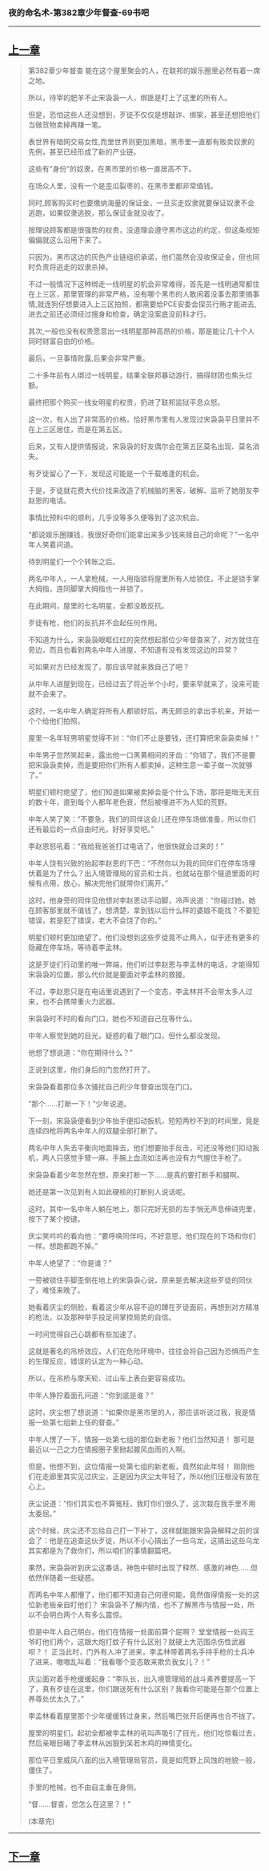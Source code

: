 ### 夜的命名术-第382章少年督查-69书吧

--------
[上一章](./3d8abf5bfe626a9133673fe5a9645d41.md)
--------


>
>
>
>第382章少年督查
>能在这个屋里聚会的人，在联邦的娱乐圈里必然有着一席之地。
>
>所以，待宰的肥羊不止宋袅袅一人，绑匪是盯上了这里的所有人。
>
>但是，恐怕这些人还没想到，歹徒不仅仅是想敲诈、绑架，甚至还想把他们当做货物卖掉再赚一笔。
>
>表世界有暗网交易女性,而里世界则更加黑暗，黑市里一直都有贩卖奴隶的先例，甚至已经形成了新的产业链。
>
>这些有“身份”的奴隶，在黑市里的价格一直居高不下。
>
>在场众人里，没有一个是歪瓜裂枣的，在黑市里都非常值钱。
>
>同时,顾客购买时也要缴纳海量的保证金，一旦买走奴隶就要保证奴隶不会逃跑，如果奴隶逃脱，那么保证金就没收了。
>
>按理说顾客都是很强势的权贵，没道理会遵守黑市这边的约定，但这条规矩偏偏就这么沿用下来了。
>
>只因为，黑市这边的灰色产业链组织承诺，他们虽然会没收保证金，但也同时负责将逃走的奴隶杀掉。
>
>不过一般情况下这种绑走一线明星的机会非常难得，首先是一线明通常都住在上三区，那里管理的非常严格，没有哪个黑市的人敢闲着没事去那里搞事情,就连狗仔想要进入上三区拍照，都需要给PCE安委会探员行贿才能进去,进去之前还必须经过搜身和检查，确定没案底没前科才行。
>
>其次,一般也没有权贵愿意出一线明星那种高昂的价格，那是能让几十个人同时财富自由的价格。
>
>最后，一旦事情败露,后果会非常严重。
>
>二十多年前有人绑过一线明星，结果全联邦暴动游行，搞得财团也焦头烂额。
>
>最终把那个购买一线女明星的权贵，扔进了联邦监狱平息众怒。
>
>这一次，有人出了非常高的价格，恰好黑市里有人发现过宋袅袅平日里并不在上三区居住，而是在第五区。
>
>后来，又有人提供情报说，宋袅袅的好友偶尔会在第五区莫名出现、莫名消失。
>
>有歹徒留心了一下，发现这可能是一个千载难逢的机会。
>
>于是，歹徒就花费大代价找来改造了机械脑的黑客，破解、监听了她朋友李赵恩的电话。
>
>事情比预料中的顺利，几乎没等多久便等到了这次机会。
>
>“都说娱乐圈赚钱，我很好奇你们能拿出来多少钱来赎自己的命呢？”一名中年人笑着问道。
>
>待到明星们一个个转账之后。
>
>两名中年人，一人拿枪械，一人用指锁将屋里所有人给锁住，不止是锁手掌大拇指，连同脚掌大拇指也一并锁了。
>
>在此期间，屋里的七名明星，全都没敢反抗。
>
>歹徒有枪，他们的反抗并不会起任何作用。
>
>不知道为什么，宋袅袅眼眶红红的突然想起那位少年督查来了，对方就住在旁边，而且也看到两名中年人进屋，不知道有没有发现这边的异常？
>
>可如果对方已经发现了，那应该早就来救自己了吧？
>
>从中年人进屋到现在，已经过去了将近半个小时，要来早就来了，没来可能就不会来了。
>
>这时，一名中年人确定将所有人都锁好后，再无顾忌的拿出手机来，开始一个个给他们拍照。
>
>屋里一名年轻男明星觉得不对：“你们不止是要钱，还打算把宋袅袅卖掉！”
>
>中年男子忽然笑起来，露出他一口黑黄相间的牙齿：“你错了，我们不是要把宋袅袅卖掉，而是要把你们所有人都卖掉，这种生意一辈子做一次就够了。”
>
>明星们顿时绝望了，他们知道如果被卖掉会是个什么下场，那将是暗无天日的数十年，直到每个人都年老色衰，然后被埋进不为人知的荒野。
>
>中年人笑了笑：“不要急，我们的同伴这会儿还在停车场做准备，所以你们还有最后的一点自由时光，好好享受吧。”
>
>李赵恩怒吼着：“我给我爸爸打过电话了，他很快就会过来的！”
>
>中年人饶有兴致的抬起李赵恩的下巴：“不然你以为我的同伴们在停车场埋伏着是为了什么？出入境管理局的官员和士兵，也就站在那个隧道里面的时候有点用，放心，解决完他们就带你们离开。”
>
>这时，他身旁的同伴见他想对李赵恩动手动脚，冷声说道：“你碰过她，她在顾客那里就不值钱了，想清楚，拿到钱以后什么样的婆娘不能找？不要犯错误，若是犯了错误，老大不会饶了你的。”
>
>明星们顿时更加绝望了，他们没想到这些歹徒竟不止两人，似乎还有更多的隐藏在停车场，等待着李孟林。
>
>这是歹徒们行动里的唯一弊端，他们听过李赵恩与李孟林的电话，才能得知宋袅袅的位置，那么代价就是要面对李孟林的救援。
>
>不过，李赵恩只是在电话里说遇到了一个变态，李孟林并不会带太多人过来，也不会携带重火力武器。
>
>宋袅袅时不时的看向门口，她也不知道自己在等什么。
>
>中年人察觉到她的目光，疑惑的看了眼门口，但什么都没发现。
>
>他想了想说道：“你在期待什么？”
>
>正说到这里，他们身后的门忽然打开了。
>
>宋袅袅看着那位多次骚扰自己的少年督查出现在门口。
>
>“那个……打断一下！”少年说道。
>
>下一刻，宋袅袅便看到少年抬手便扣动扳机，短短两秒不到的时间里，竟是连续四枪将两名中年人的双腿全部打断了。
>
>两名中年人失去平衡向地面摔去，他们想要抬手反击，可还没等他们扣动扳机，两人只感觉手臂一麻，手腕上血流如注再也没有力气握住手枪了。
>
>宋袅袅看着少年忽然在想，原来打断一下……是真的要打断手和腿啊。
>
>她还是第一次见到有人如此硬核的打断别人说话呢。
>
>这时，其中一名中年人躺在地上，那只完好无损的左手悄无声息伸进兜里，按下了某个按键。
>
>庆尘笑吟吟的看向他：“要呼唤同伴吗，不好意思，他们现在的下场和你们一样。想跑都跑不掉。”
>
>中年人绝望了：“你是谁？”
>
>一旁被锁住手脚歪倒在地上的宋袅袅心说，原来是去解决这些歹徒的同伙了，难怪来晚了。
>
>她看着庆尘的侧脸，看着这少年从容不迫的蹲在歹徒面前，再想到对方精准的枪法，以及那种举手投足间掌控局势的自信。
>
>一时间觉得自己心跳都有些加速了。
>
>这就是著名的吊桥效应，人们在危险环境中，往往会将自己因为恐惧而产生的生理反应，错误的认定为一种心动。
>
>所以，在吊桥与摩天轮、过山车上表白更容易成功。
>
>中年人狰狞着面孔问道：“你到底是谁？”
>
>这时，庆尘想了想说道：“如果你是黑市里的人，那应该听说过我，我是情报一处第七组新上任的督查。”
>
>中年人愣了一下，情报一处第七组的那位新老板？他们当然知道！
>那可是最近以一己之力在情报圈子里掀起腥风血雨的人啊。
>
>但是，他想不到，这位情报一处第七组的新老板，竟然如此年轻！
>刚刚他们在走廊里其实见过庆尘，正是因为庆尘太年轻了，所以他们压根没有放在心上。
>
>庆尘说道：“你们其实也不算冤枉，我盯你们很久了，这次栽在我手里不用太委屈。”
>
>这个时候，庆尘还不忘给自己打一下补丁，这样就能跟宋袅袅解释之前的误会了：他是在追查这伙歹徒，所以不小心搞出了一些乌龙，这搞出这些乌龙其实都是为了救你们，所以咱们的事情翻篇吧。
>
>果然，宋袅袅听到庆尘这番话，神色中顿时出现了释然、感激的神色……但依然伴随着一些疑惑。
>
>而两名中年人都懵了，他们都不知道自己何德何能，竟然值得情报一处的这位新老板亲自盯他们？
>宋袅袅不了解内情，也不了解黑市与情报一处，所以不会明白两个人有多么震惊。
>
>但是中年人自己明白，他们在情报一处面前算个屁啊？
>堂堂情报一处阎王爷盯他们两个，这跟大炮打蚊子有什么区别？就硬上大范围杀伤性武器呗？！
>正当此时，门外有人冲了进来，李孟林带着两名手持手枪的士兵冲了进来，嗷嗷乱叫着：“我看哪个变态敢来欺负我女儿？！”
>
>庆尘面对着手枪缓缓起身：“李队长，出入境管理局的战斗素养要提高一下了，真有歹徒在这里，你们跟送死有什么区别？我看你可能是在那个位置上养尊处优太久了。”
>
>李孟林看着屋里那个少年缓缓转过身来，然后嘴巴张开后便再也合不拢了。
>
>屋里的明星们，起初全都被李孟林的吼叫声吸引了目光，他们吃惊看过去，然后亲眼目睹了李孟林从凶狠到呆若木鸡的神情变化。
>
>那位平日里威风八面的出入境管理局官员，竟是如荒野上风蚀的地貌一般，僵住了。
>
>手里的枪械，也不由自主垂在身侧。
>
>“督……督查，您怎么在这里？！”
>
>(本章完)
>
>

--------
[下一章](./745b91cb85e9d568dbc6ff622e2b5160.md)
--------
